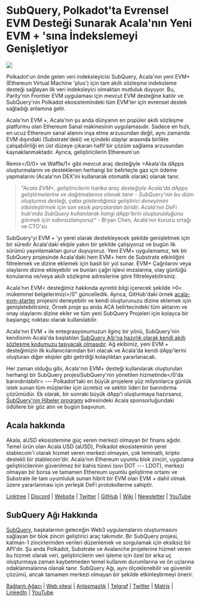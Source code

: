 # SubQuery, Polkadot'ta Evrensel EVM Desteği Sunarak Acala'nın Yeni EVM + 'sına İndekslemeyi Genişletiyor

![](https://miro.medium.com/max/1400/0*PwFyFY9tEb8VPIv7)

Polkadot'un önde gelen veri indeksleyicisi SubQuery, Acala'nın yeni EVM+ (Ethereum Virtual Machine 'plus') için tam akıllı sözleşme indeksleme desteği sağlayan ilk veri indeksleyici olmaktan mutluluk duyuyor. Bu, Parity'nin Frontier EVM uygulaması için mevcut EVM desteğine katılır ve SubQuery'nin Polkadot ekosistemindeki tüm EVM'ler için evrensel destek sağladığı anlamına gelir.

Acala'nın EVM +, Acala'nın şu anda dünyanın en popüler akıllı sözleşme platformu olan Ethereum Sanal makinesinin uygulamasıdır. Sadece en hızlı, en ucuz Ethereum sanal alanını inşa etme arzusundan değil, aynı zamanda EVM dışındaki (Substrate'deki) ve içindeki olaylar arasında birlikte çalışabilirliği en üst düzeye çıkaran hafif bir çözüm sağlama arzusundan kaynaklanmaktadır. Ayrıca, geliştiricilerin Ethereum'un

Remix</0/0> ve Waffle/1< gibi mevcut araç desteğiyle >Akala'da dApps oluşturmalarını ve desteklenen herhangi bir belirteçte gaz için ödeme yapmalarını (Acala'nın DEX'ini kullanarak otomatik olarak) olanak tanır.</p> 



> _"Acala EVM+, geliştiricilerin harika araç desteğiyle Acala'da dApps geliştirmelerine ve dağıtmalarına olanak tanır - SubQuery'nin bu dizin oluşturma desteği, çaba gösterdiğimiz geliştirici deneyimini etkinleştirmek için son eksik parçalardan biridir. Acala'nın DeFi hub'ında SubQuery kullanılarak hangi dApp'lerin oluşturulduğunu görmek için sabırsızlanıyoruz"_ - Bryan Chen, Acala'nın kurucu ortağı ve CTO'su

SubQuery'yi EVM + 'yı yerel olarak destekleyecek şekilde genişletmek için bir süredir Acala'daki ekiple yakın bir şekilde çalışıyoruz ve bugün ilk sürümü yayınlamaktan gurur duyuyoruz. Yeni EVM+ uygulamamız, tek bir SubQuery projesinde Acala'daki hem EVM+ hem de Substrate etkinliğini filtrelemek ve dizine eklemek için basit bir yol sunar. EVM+ Çağrılarını veya olaylarını dizine ekleyebilir ve bunları çağrı işlevi imzalarına, olay günlüğü konularına ve/veya akıllı sözleşme adreslerine göre filtreleyebilirsiniz.

Acala'nın EVM< desteğimiz hakkında ayrıntılı bilgi içerecek şekilde >0< mükemmel belgelerimizi>/0" güncelledik. Ayrıca, GitHub'daki örnek [acala-evm-starter](https://github.com/subquery/acala-evm-starter) projesini deneyebilir ve kendi oluşturunuzu dizine eklemek için genişletebilirsiniz. Örnek proje şu anda ACA belirtecindeki tüm aktarım ve onay olaylarını dizine ekler ve tüm yeni SubQuery Projeleri için kolayca bir başlangıç noktası olarak kullanılabilir.

Acala'nın EVM + ile entegrasyonumuzun ilginç bir yönü, SubQuery'nin kendisinin Acala'da başlatılan [SubQuery Ağı'na hazırlık olarak kendi akıllı sözleşme kodumuzu taşıyacak olmasıdır](https://blog.subquery.network/blogs/20211125-subquery-network-acala.html). Ağ ekibimiz, yeni EVM + desteğimizin ilk kullanıcılarından biri olacak ve Acala'da kendi dApp'lerini oluşturan diğer ekipler gibi getirdiği kolaylıktan yararlanacak.

Her zaman olduğu gibi, Acala'nın EVM+ desteği kullanılarak oluşturulan herhangi bir SubQuery projesiSubQuery'nin yönetilen hizmetinde</0'da barındırılabilir> --- Polkadot'taki en büyük projelere yüz milyonlarca günlük istek sunan tüm müşteriler için ücretsiz ve sektör lideri bir barındırma çözümüdür. Ek olarak, bir sonraki büyük dApp'i oluşturmaya hazırsanız, [SubQuery'nin Hibeler programı](https://subquery.network/grants) adresindeki Acala sponsorluğundaki ödüllere bir göz atın ve bugün başvurun.</p> 



## Acala hakkında

Akala, aUSD ekosistemine güç veren merkezi olmayan bir finans ağıdır. Temel ürün olan Acala USD (aUSD), Polkadot ekosisteminin yerel stablecoin'i olarak hizmet veren merkezi olmayan, çok teminatlı, kripto destekli bir stablecoin'dir. Acala'nın Ethereum uyumlu blok zinciri, uygulama geliştiricilerinin güvenilmez bir bahis türevi (sıvı DOT --- LDOT), merkezi olmayan bir borsa ve tamamen Ethereum uyumlu geliştirme ortamı ve Substrate ile tam uyumluluk sunan hibrit bir EVM olan EVM + dahil olmak üzere yararlanması için yerleşik DeFi protokollerine sahiptir.

[Linktree](https://linktr.ee/acalanetwork) | [Discord](https://discord.gg/vdbFVCH) | [Website](https://acala.network/) | [Twitter](https://twitter.com/AcalaNetwork) | [GitHub](https://github.com/AcalaNetwork/Acala) | [Wiki](https://github.com/AcalaNetwork/Acala/wiki) | [Newsletter](https://share.hsforms.com/1X9RxkXk-R62I0VNbATaDXw4h8qc) | [YouTube](http://youtube.com/c/acalanetwork)



## SubQuery Ağı Hakkında

[SubQuery](https://subquery.network), başkalarının geleceğin Web3 uygulamalarını oluşturmasını sağlayan bir blok zinciri geliştirici araç takımıdır. Bir SubQuery projesi, katman-1 zincirlerinden verileri düzenlemek ve sorgulamak için eksiksiz bir API'dir. Şu anda Polkadot, Substrate ve Avalanche projelerine hizmet veren bu hizmet olarak veri, geliştiricilerin veri işleme için özel bir arka uç oluşturmaya zaman kaybetmeden temel kullanım durumlarına ve ön uçlarına odaklanmalarına olanak tanır. SubQuery Ağı, aynı ölçeklenebilir ve güvenilir çözümü, ancak tamamen merkezi olmayan bir şekilde etkinleştirmeyi önerir.

​​[Bağlantı Ağacı](https://linktr.ee/subquerynetwork) | [Web sitesi](https://subquery.network/) | [Anlaşmazlık](https://discord.com/invite/78zg8aBSMG) | [Telgraf](https://t.me/subquerynetwork) | [Twitter](https://twitter.com/subquerynetwork) | [Matris](https://matrix.to/#/#subquery:matrix.org) | [LinkedIn](https://www.linkedin.com/company/subquery) | [YouTube](https://www.youtube.com/channel/UCi1a6NUUjegcLHDFLr7CqLw)
